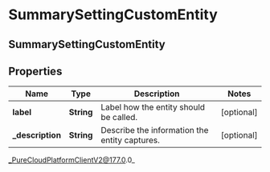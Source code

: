 # SummarySettingCustomEntity

## SummarySettingCustomEntity

## Properties

|Name | Type | Description | Notes|
|------------ | ------------- | ------------- | -------------|
| **label** | **String** | Label how the entity should be called. | [optional] |
| **_description** | **String** | Describe the information the entity captures. | [optional] |



_PureCloudPlatformClientV2@177.0.0_
